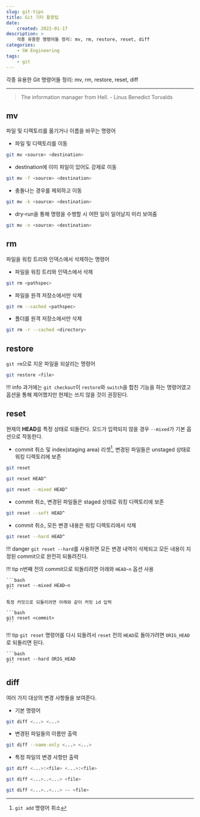 ```yaml
---
slug: git-tips
title: Git 기타 활용팁
date:
    created: 2022-01-17
description: >
    각종 유용한 명령어들 정리: mv, rm, restore, reset, diff
categories:
    - SW Engineering
tags:
    - git
---
```


각종 유용한 Git 명령어들 정리: mv, rm, restore, reset, diff  

<!-- more -->

---

> The information manager from Hell. - Linus Benedict Torvalds

## mv

파일 및 디렉토리를 옮기거나 이름을 바꾸는 명령어  

- 파일 및 디렉토리를 이동

```bash
git mv <source> <destination>
```

- destination에 이미 파일이 있어도 강제로 이동

```bash
git mv -f <source> <destination>
```

- 충돌나는 경우를 제외하고 이동

```bash
git mv -k <source> <destination>
```

- dry-run을 통해 명령을 수행할 시 어떤 일이 일어날지 미리 보여줌

```bash
git mv -n <source> <destination>
```

## rm

파일을 워킹 트리와 인덱스에서 삭제하는 명령어  

- 파일을 워킹 트리와 인덱스에서 삭제

```bash
git rm <pathspec>
```

- 파일을 원격 저장소에서만 삭제

```bash
git rm --cached <pathspec>
```

- 폴더를 원격 저장소에서만 삭제

```bash
git rm -r --cached <directory>
```

## restore

`git rm`으로 지운 파일을 되살리는 명령어  

```bash
git restore <file>
```

!!! info
    과거에는 `git checkout`이 `restore`와 `switch`을 합친 기능을 하는 명령어였고 옵션을 통해 제어했지만 현재는 쓰지 않을 것이 권장된다.  

## reset

현재의 **HEAD**를 특정 상태로 되돌린다. 모드가 입력되지 않을 경우 `--mixed`가 기본 옵션으로 작동한다.  

- commit 취소 및 index(staging area) 리셋[^1], 변경된 파일들은 unstaged 상태로 워킹 디렉토리에 보존

[^1]: `git add` 명령어 취소  

```bash
git reset
```

```bash
git reset HEAD^
```

```bash
git reset --mixed HEAD^
```

- commit 취소, 변경된 파일들은 staged 상태로 워킹 디렉토리에 보존

```bash
git reset --soft HEAD^
```

- commit 취소, 모든 변경 내용은 워킹 디렉토리에서 삭제

```bash
git reset --hard HEAD^
```

!!! danger
    `git reset --hard`를 사용하면 모든 변경 내역이 삭제되고 모든 내용이 지정된 commit으로 완전히 되돌려진다.  

!!! tip
    n번째 전의 commit으로 되돌리려면 아래와 `HEAD~n` 옵션 사용  

    ```bash
    git reset --mixed HEAD~n
    ```

    특정 커밋으로 되돌리려면 아래와 같이 커밋 id 입력

    ```bash
    git reset <commit>
    ```

!!! tip
    `git reset` 명령어를 다시 되돌려서 `reset` 전의 `HEAD`로 돌아가려면 `ORIG_HEAD`로 되돌리면 된다.  
    
    ```bash
    git reset --hard ORIG_HEAD
    ```

## diff

여러 가지 대상의 변경 사항들을 보여준다.  

- 기본 명령어

```bash
git diff <...> <...>
```

- 변경된 파일들의 이름만 출력

```bash
git diff --name-only <...> <...>
```

- 특정 파일의 변경 사항만 출력

```bash
git diff <...>:<file> <...>:<file>
```

```bash
git diff <...>..<...> <file>
```

```bash
git diff <...>..<...> -- <file>
```